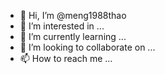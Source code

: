 - 👋 Hi, I’m @meng1988thao
- 👀 I’m interested in ...
- 🌱 I’m currently learning ...
- 💞️ I’m looking to collaborate on ...
- 📫 How to reach me ...

<!---
meng1988thao/meng1988thao is a ✨ special ✨ repository because its `README.md` (this file) appears on your GitHub profile.
You can click the Preview link to take a look at your changes.
--->
